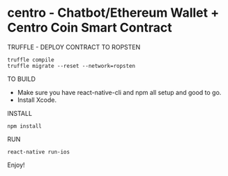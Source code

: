 # centro - Chatbot/Ethereum Wallet + Centro Coin Smart Contract

TRUFFLE - DEPLOY CONTRACT TO ROPSTEN

```
truffle compile
truffle migrate --reset --network=ropsten

```

TO BUILD

- Make sure you have react-native-cli and npm all setup and good to go.
- Install Xcode.

INSTALL

```
npm install
```

RUN

```
react-native run-ios
```

Enjoy!
